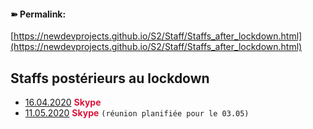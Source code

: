 <link rel="stylesheet" href="https://newdevprojects.github.io/S2/S2.css">

#### &#10173; Permalink: 
[https://newdevprojects.github.io/S2/Staff/Staffs_after_lockdown.html](https://newdevprojects.github.io/S2/Staff/Staffs_after_lockdown.html)

## Staffs postérieurs au lockdown

* [16.04.2020](https://newdevprojects.github.io/S2/Staff_20200511/20200416_Staff_PV.pdf) <font color="crimson" size=".3em"><b>Skype</b></font>
* [11.05.2020](https://newdevprojects.github.io/S2/Staff_20200511/20200511_Staff_Agenda.html) <font color="crimson" size=".3em"><b>Skype</b></font> `(réunion planifiée pour le 03.05)`

